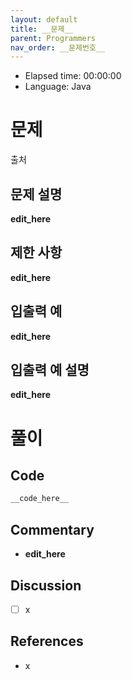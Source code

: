 ```yaml
---
layout: default
title: __문제__
parent: Programmers
nav_order: __문제번호__
---
```


- Elapsed time: 00:00:00
- Language: Java

<!-- 문제 -->
# __문제__

출처

## 문제 설명

__edit_here__

## 제한 사항

__edit_here__

## 입출력 예

__edit_here__

## 입출력 예 설명

__edit_here__

<!-- 풀이 -->
# 풀이

## Code

``` java
__code_here__
```

## Commentary

- __edit_here__

## Discussion

- [ ] x

## References

- x